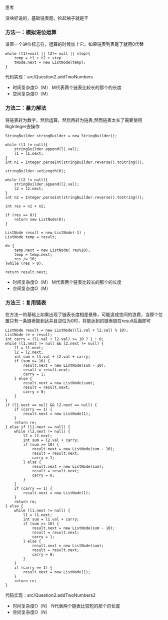 思考

没啥好说的，基础链表题，抡起袖子就是干
    
### 方法一：模拟进位运算

设置一个进位标志符，运算的时候加上它，如果链表到表尾了就用0代替

~~~
while (t1!=null || t2!= null || step){
    temp = t1 + t2 + step
    tNode.next = new ListNode(temp);
}
~~~

代码实现：src/Question2.addTwoNumbers

- 时间复杂度O（M） M代表两个链表比较长的那个的长度
- 空间复杂度O（M）

### 方法二：暴力解法

将链表转为数字，然后运算，然后再转为链表,然而链表太长了需要使用BigInteger去操作

~~~
StringBuilder stringBuilder = new StringBuilder();

while (l1 != null){
    stringBuilder.append(l1.val);
    l1 = l1.next;
}
int n1 = Integer.parseInt(stringBuilder.reverse().toString());

stringBuilder.setLength(0);

while (l2 != null){
    stringBuilder.append(l2.val);
    l2 = l2.next;
}
int n2 = Integer.parseInt(stringBuilder.reverse().toString());

int res = n1 + n2;

if (res == 0){
    return new ListNode(0);
}

ListNode result = new ListNode(-1) ;
ListNode temp = result;

do {
    temp.next = new ListNode( res%10);
    temp = temp.next;
    res /= 10;
}while (res > 0);

return result.next;
~~~
- 时间复杂度O（M） M代表两个链表比较长的那个的长度
- 空间复杂度O（M）

### 方法三：复用链表

在方法一的基础上如果出现了链表长度相差悬殊，可能造成空间的浪费，当摸个位置只有一条链表能到达并且进位为0时，将能达到的链表链在result后面即可

~~~
ListNode result = new ListNode((l1.val + l2.val) % 10);
ListNode re = result;
int carry = (l1.val + l2.val) >= 10 ? 1 : 0;
while (l1.next != null && l2.next != null) {
    l1 = l1.next;
    l2 = l2.next;
    int sum = l1.val + l2.val + carry;
    if (sum >= 10) {
        result.next = new ListNode(sum - 10);
        result = result.next;
        carry = 1;
    } else {
        result.next = new ListNode(sum);
        result = result.next;
        carry = 0;
    }
}
if (l1.next == null && l2.next == null) {
    if (carry == 1) {
        result.next = new ListNode(1);
    }
    return re;
} else if (l1.next == null) {
    while (l2.next != null) {
        l2 = l2.next;
        int sum = l2.val + carry;
        if (sum >= 10) {
            result.next = new ListNode(sum - 10);
            result = result.next;
            carry = 1;
        } else {
            result.next = new ListNode(sum);
            result = result.next;
            carry = 0;
        }
    }
    if (carry == 1) {
        result.next = new ListNode(1);
    }
    return re;
} else {
    while (l1.next != null) {
        l1 = l1.next;
        int sum = l1.val + carry;
        if (sum >= 10) {
            result.next = new ListNode(sum - 10);
            result = result.next;
            carry = 1;
        } else {
            result.next = new ListNode(sum);
            result = result.next;
            carry = 0;
        }
    }
    if (carry == 1) {
        result.next = new ListNode(1);
    }
    return re;
}

~~~

代码实现：src/Question2.addTwoNumbers2

- 时间复杂度O（N） N代表两个链表比较短的那个的长度
- 空间复杂度O（N）